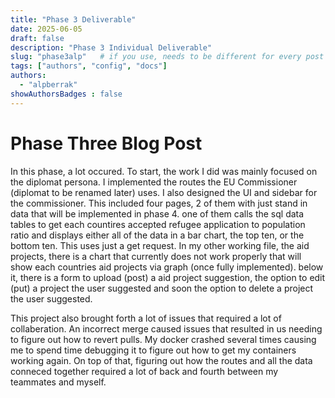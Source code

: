 ```yaml
---
title: "Phase 3 Deliverable"
date: 2025-06-05
draft: false
description: "Phase 3 Individual Deliverable"
slug: "phase3alp"   # if you use, needs to be different for every post
tags: ["authors", "config", "docs"]
authors:
  - "alpberrak"
showAuthorsBadges : false
---
```


# Phase Three Blog Post

In this phase, a lot occured. To start, the work I did was mainly focused on the diplomat persona. I implemented the routes the EU Commissioner (diplomat to be renamed later) uses. I also designed the UI and sidebar for the commissioner. This included four pages, 2 of them with just stand in data that will be implemented in phase 4. one of them calls the sql data tables to get each countires accepted refugee application to population ratio and displays either all of the data in a bar chart, the top ten, or the bottom ten. This uses just a get request. In my other working file, the aid projects, there is a chart that currently does not work properly that will show each countries aid projects via graph (once fully implemented). below it, there is a form to upload (post) a aid project suggestion, the option to edit (put) a project the user suggested and soon the option to delete a project the user suggested.

This project also brought forth a lot of issues that required a lot of collaberation. An incorrect merge caused issues that resulted in us needing to figure out how to revert pulls. My docker crashed several times causing me to spend time debugging it to figure out how to get my containers working again. On top of that, figuring out how the routes and all the data conneced together required a lot of back and fourth between my teammates and myself.